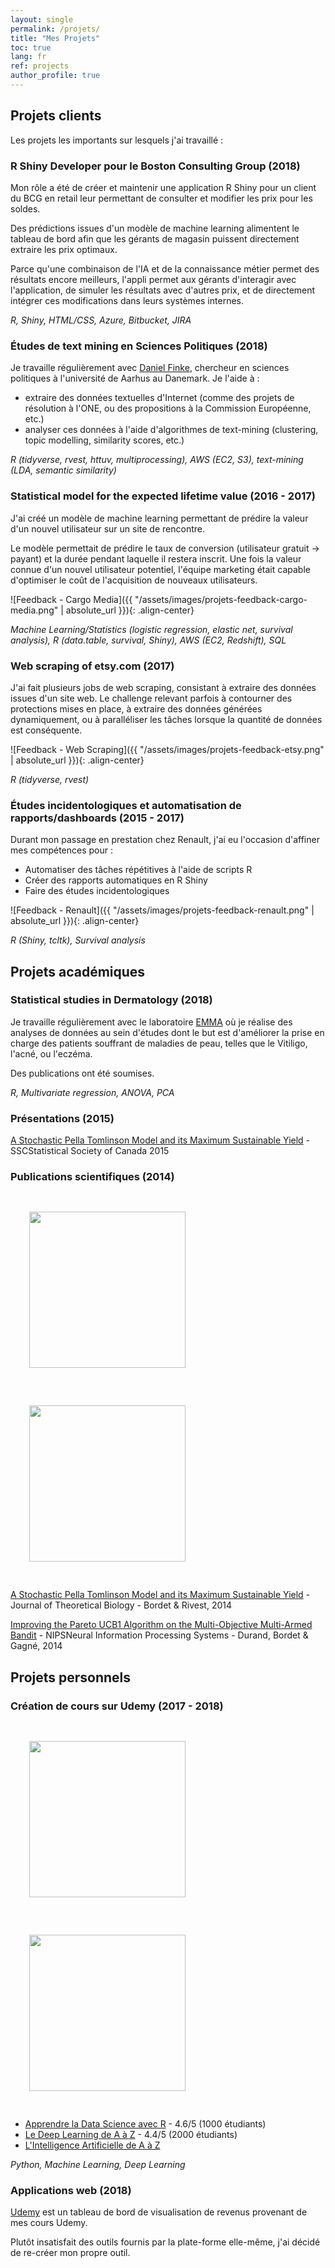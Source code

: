 ```yaml
---
layout: single
permalink: /projets/
title: "Mes Projets"
toc: true
lang: fr
ref: projects
author_profile: true
---
```


## Projets clients

Les projets les importants sur lesquels j'ai travaillé :

### R Shiny Developer pour le Boston Consulting Group (2018)

Mon rôle a été de créer et maintenir une application R Shiny pour un client du BCG en retail leur permettant de consulter et modifier les prix pour les soldes.

Des prédictions issues d'un modèle de machine learning alimentent le tableau de bord afin que les gérants de magasin puissent directement extraire les prix optimaux.

Parce qu'une combinaison de l'IA et de la connaissance métier permet des résultats encore meilleurs, l'appli permet aux gérants d'interagir avec l'application, de simuler les résultats avec d'autres prix, et de directement intégrer ces modifications dans leurs systèmes internes.

*R, Shiny, HTML/CSS, Azure, Bitbucket, JIRA*

### Études de text mining en Sciences Politiques (2018)

Je travaille régulièrement avec [Daniel Finke](http://pure.au.dk/portal/en/persons/id%2835814d4e-3b95-4fcf-9672-9ea94c9dadb7%29.html), chercheur en sciences politiques à l'université de Aarhus au Danemark. Je l'aide à :

* extraire des données textuelles d'Internet (comme des projets de résolution à l'ONE, ou des propositions à la Commission Européenne, etc.)
* analyser ces données à l'aide d'algorithmes de text-mining (clustering, topic modelling, similarity scores, etc.)

*R (tidyverse, rvest, httuv, multiprocessing), AWS (EC2, S3), text-mining (LDA, semantic similarity)*

### Statistical model for the expected lifetime value (2016 - 2017)

J'ai créé un modèle de machine learning permettant de prédire la valeur d'un nouvel utilisateur sur un site de rencontre.

Le modèle permettait de prédire le taux de conversion (utilisateur gratuit -> payant) et la durée pendant laquelle il restera inscrit. Une fois la valeur connue d'un nouvel utilisateur potentiel, l'équipe marketing était capable d'optimiser le coût de l'acquisition de nouveaux utilisateurs.

![Feedback - Cargo Media]({{ "/assets/images/projets-feedback-cargo-media.png" | absolute_url }}){: .align-center}

*Machine Learning/Statistics (logistic regression, elastic net, survival analysis), R (data.table, survival, Shiny), AWS (EC2, Redshift), SQL*

### Web scraping of etsy.com (2017)

J'ai fait plusieurs jobs de web scraping, consistant à extraire des données issues d'un site web. Le challenge relevant parfois à contourner des protections mises en place, à extraire des données générées dynamiquement, ou à paralléliser les tâches lorsque la quantité de données est conséquente.

![Feedback - Web Scraping]({{ "/assets/images/projets-feedback-etsy.png" | absolute_url }}){: .align-center}

*R (tidyverse, rvest)*

### Études incidentologiques et automatisation de rapports/dashboards (2015 - 2017)

Durant mon passage en prestation chez Renault, j'ai eu l'occasion d'affiner mes compétences pour :

* Automatiser des tâches répétitives à l'aide de scripts R
* Créer des rapports automatiques en R Shiny
* Faire des études incidentologiques

![Feedback - Renault]({{ "/assets/images/projets-feedback-renault.png" | absolute_url }}){: .align-center}

*R (Shiny, tcltk), Survival analysis*

## Projets académiques

### Statistical studies in Dermatology (2018)

Je travaille régulièrement avec le laboratoire [EMMA](http://emma.clinic/) où je réalise des analyses de données au sein d'études dont le but est d'améliorer la prise en charge des patients souffrant de maladies de peau, telles que le Vitiligo, l'acné, ou l'eczéma.

Des publications ont été soumises.

*R, Multivariate regression, ANOVA, PCA*

### Présentations (2015)

[A Stochastic Pella Tomlinson Model and its Maximum Sustainable Yield](https://ssc.ca/sites/default/files/meetings/ssc2015_program_full.compressed.pdf) - <span class="tooltip">SSC<span class="tooltiptext">Statistical Society of Canada</span></span> 2015

### Publications scientifiques (2014)

<div class="text-center">
	<img src="{{ "/assets/images/pella-tomlinson.png" | absolute_url }}" width="250px" style="margin: 30px">
	<img src="{{ "/assets/images/MOMAB.png" | absolute_url }}" width="250px" style="margin: 30px">
</div>

[A Stochastic Pella Tomlinson Model and its Maximum Sustainable Yield](https://www.sciencedirect.com/science/article/pii/S0022519314003555) - Journal of Theoretical Biology - Bordet & Rivest, 2014

[Improving the Pareto UCB1 Algorithm on the Multi-Objective Multi-Armed Bandit](https://www.researchgate.net/publication/270592330_Improving_the_Pareto_UCB1_Algorithm_on_the_Multi-Objective_Multi-Armed_Bandit) - <span class="tooltip">NIPS<span class="tooltiptext">Neural Information Processing Systems</span></span> - Durand, Bordet & Gagné, 2014

## Projets personnels

### Création de cours sur Udemy (2017 - 2018)

<div class="text-center">
	<img src="{{ "/assets/images/deep-learning-udemy.png" | absolute_url }}" width="250px" style="margin: 30px">
	<img src="{{ "/assets/images/r-udemy.png" | absolute_url }}" width="250px" style="margin: 30px">
</div>

* [Apprendre la Data Science avec R](https://www.udemy.com/datascience-r/?couponCode=WEBSITECB) - 4.6/5 (1000 étudiants)
* [Le Deep Learning de A à Z](https://www.udemy.com/le-deep-learning-de-a-a-z/?couponCode=WEBSITE) - 4.4/5 (2000 étudiants)
* [L'Intelligence Artificielle de A à Z](https://www.udemy.com/intelligence-artificielle-az/?couponCode=WEBSITE) 

*Python, Machine Learning, Deep Learning*

### Applications web (2018)

[Udemy](https://shiny.charlesbordet.com/udemy) est un tableau de bord de visualisation de revenus provenant de mes cours Udemy.

Plutôt insatisfait des outils fournis par la plate-forme elle-même, j'ai décidé de re-créer mon propre outil.
